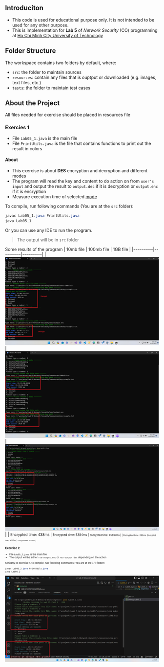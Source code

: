 ## Introduciton

- This code is used for educational purpose only. It is not intended to be used for any other purpose.
- This is implementation for **Lab 5** of *Network Security* (CO) programming at <a href="https://hcmut.edu.vn/">Ho Chi Minh City University of Technology</a>

## Folder Structure

The workspace contains two folders by default, where:

- `src`: the folder to maintain sources
- `resources`: contain any files that is ouptput or downloaded (e.g. images, text files, etc.)
- `tests`: the folder to maintain test cases


## About the Project
All files needed for exercise should be placed in resources file

### Exercies 1
- File `Lab05_1.java` is the main file
- File `PrintUtils.java` is the file that contains functions to print out the result in colors

#### About 
- This exercise is about **DES** encryption and decryption and different modes
- The program will read the key and content to do action on from `user's input` and output the result to `output.dec` if it is decryption or `output.enc` if it is encryption
- Measure execution time of selected [mode](https://manansingh.github.io/Cryptolab-Offline/c13-des-modes.html)

To compile, run following commands (You are at the `src` folder):
```powershell
javac Lab05_1.java PrintUtils.java
java Lab05_1
```
Or you can use any IDE to run the program.

> The output will be in `src` folder

Some results of the program
| 10mb file | 100mb file | 1GB file |
|----------|----------|----------|
| ![CBC Padding 10mb](resources/10MB_CBC_PADDING.png)   | ![ECB mode no padding](resources/100MB_DES-ECB-NoPadding.png)   | ![ECB with padding](resources/1GB_ECB_PKCS5PADDING.png)   |
| <small>Encrypted time: 438ms | <small>Encrypted time: 5384ms  | <small>Encrypted time: 45697ms  |
| <small>Decrypted time: 292ms |<small>Decrypted time: 3626ms  | <small>Decrypted time: 36129ms  |

### Exercise 2
- File `Lab05_2.java` is the main file
- The output will be either `rsa-output.enc` or `rsa-output.dec` depending on the action

Similarly to exercise 1, to compile, run following commands (You are at the `src` folder):
```powershell
javac Lab05_2.java PrintUtils.java
java Lab05_2
```
![RSA Result with 10MB file](resources/10MB_RSA.png)